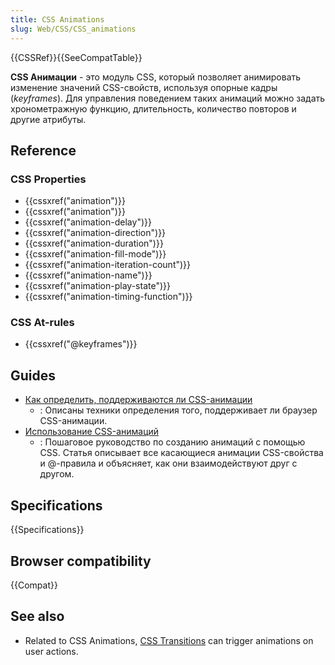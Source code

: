 ```yaml
---
title: CSS Animations
slug: Web/CSS/CSS_animations
---
```


{{CSSRef}}{{SeeCompatTable}}

**CSS Анимации** - это модуль CSS, который позволяет анимировать изменение значений CSS-свойств, используя опорные кадры (_keyframes_). Для управления поведением таких анимаций можно задать хронометражную функцию, длительность, количество повторов и другие атрибуты.

## Reference

### CSS Properties

- {{cssxref("animation")}}
- {{cssxref("animation")}}
- {{cssxref("animation-delay")}}
- {{cssxref("animation-direction")}}
- {{cssxref("animation-duration")}}
- {{cssxref("animation-fill-mode")}}
- {{cssxref("animation-iteration-count")}}
- {{cssxref("animation-name")}}
- {{cssxref("animation-play-state")}}
- {{cssxref("animation-timing-function")}}

### CSS At-rules

- {{cssxref("@keyframes")}}

## Guides

- [Как определить, поддерживаются ли CSS-анимации](/ru/docs/Web/CSS/CSS_Animations/Detecting_CSS_animation_support)
  - : Описаны техники определения того, поддерживает ли браузер CSS-анимации.
- [Использование CSS-анимаций](/ru/docs/Web/CSS/CSS_Animations/Ispolzovanie_CSS_animatciy)
  - : Пошаговое руководство по созданию анимаций с помощью CSS. Статья описывает все касающиеся анимации CSS-свойства и @-правила и объясняет, как они взаимодействуют друг с другом.

## Specifications

{{Specifications}}

## Browser compatibility

{{Compat}}

## See also

- Related to CSS Animations, [CSS Transitions](/ru/docs/Web/CSS/CSS_Transitions) can trigger animations on user actions.
